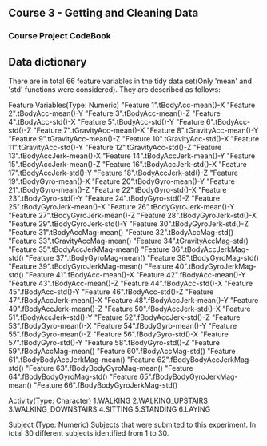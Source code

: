 ## Course 3 - Getting and Cleaning Data

### Course Project CodeBook

## Data dictionary

There are in total 66 feature variables in the tidy data set(Only 'mean' and 'std' functions were considered). They are described as follows:

Feature Variables(Type: Numeric)
	"Feature 1".tBodyAcc-mean()-X
	"Feature 2".tBodyAcc-mean()-Y
	"Feature 3".tBodyAcc-mean()-Z
	"Feature 4".tBodyAcc-std()-X
	"Feature 5".tBodyAcc-std()-Y
	"Feature 6".tBodyAcc-std()-Z
	"Feature 7".tGravityAcc-mean()-X
	"Feature 8".tGravityAcc-mean()-Y
	"Feature 9".tGravityAcc-mean()-Z
	"Feature 10".tGravityAcc-std()-X
	"Feature 11".tGravityAcc-std()-Y
	"Feature 12".tGravityAcc-std()-Z
	"Feature 13".tBodyAccJerk-mean()-X
	"Feature 14".tBodyAccJerk-mean()-Y
	"Feature 15".tBodyAccJerk-mean()-Z
	"Feature 16".tBodyAccJerk-std()-X
	"Feature 17".tBodyAccJerk-std()-Y
	"Feature 18".tBodyAccJerk-std()-Z
	"Feature 19".tBodyGyro-mean()-X
	"Feature 20".tBodyGyro-mean()-Y
	"Feature 21".tBodyGyro-mean()-Z
	"Feature 22".tBodyGyro-std()-X
	"Feature 23".tBodyGyro-std()-Y
	"Feature 24".tBodyGyro-std()-Z
	"Feature 25".tBodyGyroJerk-mean()-X
	"Feature 26".tBodyGyroJerk-mean()-Y
	"Feature 27".tBodyGyroJerk-mean()-Z
	"Feature 28".tBodyGyroJerk-std()-X
	"Feature 29".tBodyGyroJerk-std()-Y
	"Feature 30".tBodyGyroJerk-std()-Z
	"Feature 31".tBodyAccMag-mean()
	"Feature 32".tBodyAccMag-std()
	"Feature 33".tGravityAccMag-mean()
	"Feature 34".tGravityAccMag-std()
	"Feature 35".tBodyAccJerkMag-mean()
	"Feature 36".tBodyAccJerkMag-std()
	"Feature 37".tBodyGyroMag-mean()
	"Feature 38".tBodyGyroMag-std()
	"Feature 39".tBodyGyroJerkMag-mean()
	"Feature 40".tBodyGyroJerkMag-std()
	"Feature 41".fBodyAcc-mean()-X
	"Feature 42".fBodyAcc-mean()-Y
	"Feature 43".fBodyAcc-mean()-Z
	"Feature 44".fBodyAcc-std()-X
	"Feature 45".fBodyAcc-std()-Y
	"Feature 46".fBodyAcc-std()-Z
	"Feature 47".fBodyAccJerk-mean()-X
	"Feature 48".fBodyAccJerk-mean()-Y
	"Feature 49".fBodyAccJerk-mean()-Z
	"Feature 50".fBodyAccJerk-std()-X
	"Feature 51".fBodyAccJerk-std()-Y
	"Feature 52".fBodyAccJerk-std()-Z
	"Feature 53".fBodyGyro-mean()-X
	"Feature 54".fBodyGyro-mean()-Y
	"Feature 55".fBodyGyro-mean()-Z
	"Feature 56".fBodyGyro-std()-X
	"Feature 57".fBodyGyro-std()-Y
	"Feature 58".fBodyGyro-std()-Z
	"Feature 59".fBodyAccMag-mean()
	"Feature 60".fBodyAccMag-std()
	"Feature 61".fBodyBodyAccJerkMag-mean()
	"Feature 62".fBodyBodyAccJerkMag-std()
	"Feature 63".fBodyBodyGyroMag-mean()
	"Feature 64".fBodyBodyGyroMag-std()
	"Feature 65".fBodyBodyGyroJerkMag-mean()
	"Feature 66".fBodyBodyGyroJerkMag-std()
	
Activity(Type: Character)
	1.WALKING
	2.WALKING_UPSTAIRS
	3.WALKING_DOWNSTAIRS
	4.SITTING
	5.STANDING
	6.LAYING

Subject (Type: Numeric)
	Subjects that were submited to this experiment. In total 30 different subjects identified from 1 to 30.